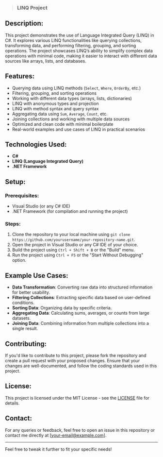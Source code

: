 > ### LINQ Project

## Description:
This project demonstrates the use of Language Integrated Query (LINQ) in C#. It explores various LINQ functionalities like querying collections, transforming data, and performing filtering, grouping, and sorting operations. The project showcases LINQ’s ability to simplify complex data operations with minimal code, making it easier to interact with different data sources like arrays, lists, and databases.

## Features:
- Querying data using LINQ methods (`Select`, `Where`, `OrderBy`, etc.)
- Filtering, grouping, and sorting operations
- Working with different data types (arrays, lists, dictionaries)
- LINQ with anonymous types and projection
- LINQ with method syntax and query syntax
- Aggregating data using `Sum`, `Average`, `Count`, etc.
- Joining collections and working with multiple data sources
- Optimized and clean code with minimal boilerplate
- Real-world examples and use cases of LINQ in practical scenarios

## Technologies Used:
- **C#**
- **LINQ (Language Integrated Query)**
- **.NET Framework**

## Setup:

### Prerequisites:
- Visual Studio (or any C# IDE)
- .NET Framework (for compilation and running the project)

### Steps:
1. Clone the repository to your local machine using `git clone https://github.com/yourusername/your-repository-name.git`.
2. Open the project in Visual Studio or any C# IDE of your choice.
3. Build the project using `Ctrl + Shift + B` or the "Build" menu.
4. Run the project using `Ctrl + F5` or the "Start Without Debugging" option.

## Example Use Cases:
- **Data Transformation**: Converting raw data into structured information for better usability.
- **Filtering Collections**: Extracting specific data based on user-defined conditions.
- **Sorting Data**: Organizing data by specific criteria.
- **Aggregating Data**: Calculating sums, averages, or counts from large datasets.
- **Joining Data**: Combining information from multiple collections into a single result.

## Contributing:
If you'd like to contribute to this project, please fork the repository and create a pull request with your proposed changes. Ensure that your changes are well-documented, and follow the coding standards used in this project.

## License:
This project is licensed under the MIT License - see the [LICENSE](LICENSE) file for details.

## Contact:
For any queries or feedback, feel free to open an issue in this repository or contact me directly at [your-email@example.com].

---

Feel free to tweak it further to fit your specific needs!
